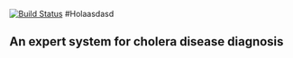 [![Build Status](https://travis-ci.com/hendo9701/cholera.svg?branch=main)](https://travis-ci.com/hendo9701/cholera)
#Holaasdasd
<h2>An expert system for cholera disease diagnosis</h2>
